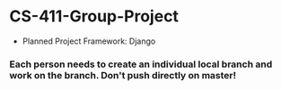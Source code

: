 # CS-411-Group-Project
* Planned Project Framework: Django

### Each person needs to create an individual local branch and work on the branch. **Don't push directly on master!**
